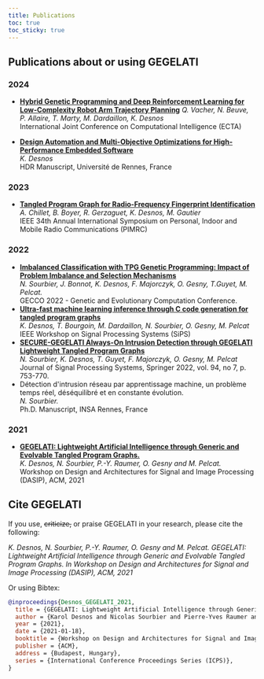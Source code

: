 ```yaml
---
title: Publications
toc: true
toc_sticky: true
---
```


## Publications about or using GEGELATI

### 2024
* [**Hybrid Genetic Programming and Deep Reinforcement Learning for Low-Complexity Robot Arm Trajectory Planning**](https://hal.science/hal-04817233) 
  _Q. Vacher, N. Beuve, P. Allaire, T. Marty, M. Dardaillon, K. Desnos_  
  International Joint Conference on Computational Intelligence (ECTA)

* [**Design Automation and Multi-Objective Optimizations for High-Performance Embedded Software**](https://hal.science/tel-04753066)  
  _K. Desnos_  
  HDR Manuscript, Université de Rennes, France

### 2023
* [**Tangled Program Graph for Radio-Frequency Fingerprint Identification**](https://hal.science/hal-04211094/file/PIMRC_TPG_Chillet.pdf)  
  _A. Chillet, B. Boyer, R. Gerzaguet, K. Desnos, M. Gautier_  
  IEEE 34th Annual International Symposium on Personal, Indoor and Mobile Radio Communications (PIMRC)

### 2022
* [**Imbalanced Classification with TPG Genetic Programming: Impact of Problem Imbalance and Selection Mechanisms**](https://hal.science/hal-03699228v1/preview/imbalanced_classification_gecco.pdf)  
  _N. Sourbier, J. Bonnot, K. Desnos, F. Majorczyk, O. Gesny, T.Guyet, M. Pelcat._  
  GECCO 2022 - Genetic and Evolutionary Computation Conference.
* [**Ultra-fast machine learning inference through C code generation for tangled program graphs**](https://hal.science/hal-03845227/file/sips22.pdf)  
  _K. Desnos, T. Bourgoin, M. Dardaillon, N. Sourbier, O. Gesny, M. Pelcat_  
  IEEE Workshop on Signal Processing Systems (SiPS)
* [**SECURE-GEGELATI Always-On Intrusion Detection through GEGELATI Lightweight Tangled Program Graphs**](https://hal.science/hal-03554393v1/preview/JSPS_secure_gegelati.pdf)  
  _N. Sourbier, K. Desnos, T. Guyet, F. Majorczyk, O. Gesny, M. Pelcat_  
  Journal of Signal Processing Systems, Springer 2022, vol. 94, no 7, p. 753-770.
* Détection d'intrusion réseau par apprentissage machine, un problème temps réel, déséquilibré et en constante évolution.  
  _N. Sourbier._  
  Ph.D. Manuscript, INSA Rennes, France

### 2021
* [**GEGELATI: Lightweight Artificial Intelligence through Generic and Evolvable Tangled Program Graphs.**](https://arxiv.org/pdf/2012.08296)  
  _K. Desnos, N. Sourbier, P.-Y. Raumer, O. Gesny and M. Pelcat._  
  Workshop on Design and Architectures for Signal and Image Processing (DASIP), ACM, 2021 

## Cite GEGELATI
If you use, <s>criticize,</s> or praise GEGELATI in your research, please cite the following:

*K. Desnos, N. Sourbier, P.-Y. Raumer, O. Gesny and M. Pelcat. GEGELATI: Lightweight Artificial Intelligence through Generic and Evolvable Tangled Program Graphs. In Workshop on Design and Architectures for Signal and Image Processing (DASIP), ACM, 2021*

Or using Bibtex:
```bibtex
@inproceedings{Desnos_GEGELATI_2021,
  title = {GEGELATI: Lightweight Artificial Intelligence through Generic and Evolvable Tangled Program Graphs},
  author = {Karol Desnos and Nicolas Sourbier and Pierre-Yves Raumer and Olivier Gesny and Maxime Pelcat },
  year = {2021},
  date = {2021-01-18},
  booktitle = {Workshop on Design and Architectures for Signal and Image Processing (DASIP)},
  publisher = {ACM},
  address = {Budapest, Hungary},
  series = {International Conference Proceedings Series (ICPS)},
}
```




